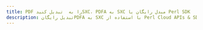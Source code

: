 ---title: PDF را به  تبدیل کنیدSXC، PDFA به SXC مبدل رایگان یا Perl SDKdescription: تبدیل رایگانPDFA به SXC با استفاده از Perl Cloud APIs & SDK همچنین اسناد PDF را در Cloud ایجاد، ویرایش و رندر کنید.---
